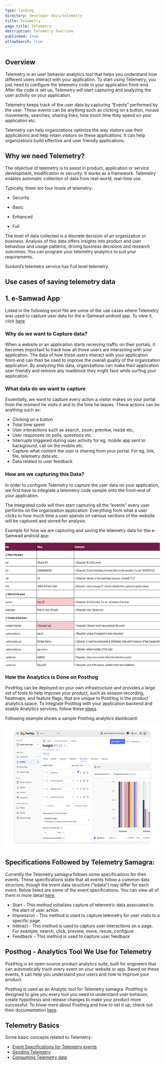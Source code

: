 ```yaml
---
type: landing
directory: developer-docs/telemetry
title: Telemetry
page_title: Telemetry
description: Telemetry Overview
published: true
allowSearch: true
--- 
```

## Overview 

Telemetry is an user behavior analytics tool that helps you understand how different users interact with your application. To start using Telemetry, you just need to configure the telemetry code in your application front-end. After the code is set up, Telemetry will start capturing and analyzing the user activity on your application.

Telemetry keeps track of the user data by capturing “Events” performed by the user. These events can be anything such as clicking on a button, mouse movements, searches, sharing links, how much time they spend on your application etc. 

Telemetry can help organizations optimize the way visitors use their applications and help retain visitors on these applications. It can help organizations build effective and user friendly applications.

## Why we need Telemetry?

The objective of telemetry is to assist in product, application or service development, modification or security. It works as a framework. Telemetry enables automatic collection of data from real-world, real-time use.

Typically, there are four levels of telemetry:

* Security

* Basic

* Enhanced

* Full


The level of data collected is a discrete decision of an organization or business. Analysis of this data offers insights into product and user behaviour and usage patterns, driving business decisions and research outcomes. You can program your telemetry analytics to suit your requirements.

Sunbird’s telemetry service has Full level telemetry.

## Use cases of saving telemetry data

## 1. e-Samwad App

Listed in the following excel file are some of the use cases where Telemetry was used to capture user data for the e-Samwad android app. To view it, click [here](https://docs.google.com/spreadsheets/d/1HvryrR95cHRshST3Zg7AsWW4LXQ0h2G2j-3KmaFdcBE/edit#gid=0)

   ### Why do we want to Capture data?
   
   When a website or an application starts receiving traffic on their portals, it becomes important to track how all those users are interacting with your application. The data of how these users interact with your application front-end can then be used to improve the overall quality of the organization application. By analyzing this data, organizations can make their application user friendly and remove any roadblock they might face while surfing your application. 

   ### What data do we want to capture
   Essentially, we want to capture every action a visitor makes on your portal from the moment he visits it and to the time he leaves. These actions can be anything such as:

   - Clicking on a button
   - Total time spent
   - User interactions such as search, zoom, preview, resize etc, 
   - User responses on polls, questions etc.
   - Interrupts triggered during user activity for eg, mobile app sent to background, call on the mobile etc.
   - Capture what content the user is sharing from your portal. For eg, link, file, telemetry data etc.
   - Data related to user feedback

  ### How are we capturing this Data?
  
  In order to configure Telemetry to capture the user data on your application, we first have to integrate a telemetry code sample onto the front-end of your application.
  
  The integrated code will then start capturing all the “events” every user performs on the organization application. Everything from what a user clicks to how much time a user spends on various sections of the website will be captured and stored for analysis.

 Example for how we are capturing and saving the telemetry data for the e-Samwad android app:

<!-- ![excel](./telemetry-images/excel-image.png) -->
<p align="middle">
<img src="telemetry-images/excel-image.png" width="700" height="400"/> 
</p>

 ### How the Analytics is Done on Posthog 
 
 PostHog can be deployed on your own infrastructure and provides a large set of tools to help improve your product, such as session recording, heatmaps, and feature flags, that are unique to PostHog in the product analytics space. To integrate Posthog with your application backend and enable Analytics services, follow these [steps](https://posthog.com/docs/integrate).

 Following example shows a sample Posthog analytics dashboard: 

<p align="middle">
<img src="telemetry-images/posthog-sample.jpg" width="700" height="400"/> 
</p>

<!-- ![analytics](./telemetry-images/posthog-sample.png) -->

## Specifications Followed by Telemetry Samagra:

Currently the Telemetry samagra follows some specifications for their events. These specifications state that all events follow a common data structure, though the event data structure (“edata”) may differ for each event.
Below listed are some of the event specifications. You can view all of them in more detail [here](http://docs.sunbird.org/latest/developer-docs/telemetry/specification/#events-specs). 

- Start - This method initializes capture of telemetric data associated to the start of user action
- Impression - This method is used to capture telemetry for user visits to a specific page.
- Interact - This method is used to capture user interactions on a page. For example, search, click, preview, move, resize, configure
- Feedback - This method is used to capture user feedback

## Posthog - Analytics Tool We Use for Telemetry

PostHog is an open-source product analytics suite, built for engineers that can automatically track every event on your website or app. Based on these events, it can help you understand your users and how to improve your product.

Posthog is used as an Analytic tool for Telemetry samagra.  PostHog is designed to give you every tool you need to understand user behavior, create hypothesis and release changes to make your product more successful. To know more about Posthog and how to set it up, check out their documentation [here](https://posthog.com/docs).

## Telemetry Basics

Some basic concepts related to Telemetry:

- [Event Specifications for Telemetry events](http://docs.sunbird.org/latest/developer-docs/telemetry/specification/#events-specs)
- [Sending Telemetry](http://docs.sunbird.org/latest/developer-docs/telemetry/sending_telemetry/)
- [Consuming Telemetry data](http://docs.sunbird.org/latest/developer-docs/telemetry/consuming_telemetry/)

